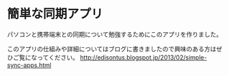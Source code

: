 簡単な同期アプリ
============

パソコンと携帯端末との同期について勉強するためにこのアプリを作りました。

このアプリの仕組みや詳細についてはブログに書きましたので興味のある方はぜひご覧になってください。
http://edisontus.blogspot.jp/2013/02/simple-sync-apps.html

